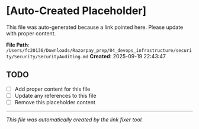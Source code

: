 # [Auto-Created Placeholder]

This file was auto-generated because a link pointed here.
Please update with proper content.

**File Path**: `/Users/fc20136/Downloads/Razorpay_prep/04_devops_infrastructure/security/Security/SecurityAuditing.md`
**Created**: 2025-09-19 22:43:47

## TODO
- [ ] Add proper content for this file
- [ ] Update any references to this file
- [ ] Remove this placeholder content

---
*This file was automatically created by the link fixer tool.*
